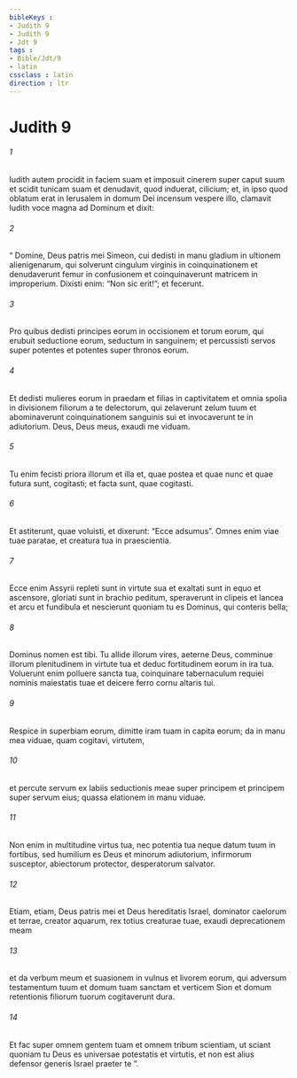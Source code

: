```yaml
---
bibleKeys : 
- Judith 9
- Judith 9
- Jdt 9
tags : 
- Bible/Jdt/9
- latin
cssclass : latin
direction : ltr
---
```


# Judith 9

###### 1
Iudith autem procidit in faciem suam et imposuit cinerem super caput suum et scidit tunicam suam et denudavit, quod induerat, cilicium; et, in ipso quod oblatum erat in Ierusalem in domum Dei incensum vespere illo, clamavit Iudith voce magna ad Dominum et dixit: 
###### 2
“ Domine, Deus patris mei Simeon, cui dedisti in manu gladium in ultionem alienigenarum, qui solverunt cingulum virginis in coinquinationem et denudaverunt femur in confusionem et coinquinaverunt matricem in improperium. Dixisti enim: “Non sic erit!”; et fecerunt. 
###### 3
Pro quibus dedisti principes eorum in occisionem et torum eorum, qui erubuit seductione eorum, seductum in sanguinem; et percussisti servos super potentes et potentes super thronos eorum. 
###### 4
Et dedisti mulieres eorum in praedam et filias in captivitatem et omnia spolia in divisionem filiorum a te delectorum, qui zelaverunt zelum tuum et abominaverunt coinquinationem sanguinis sui et invocaverunt te in adiutorium. Deus, Deus meus, exaudi me viduam. 
###### 5
Tu enim fecisti priora illorum et illa et, quae postea et quae nunc et quae futura sunt, cogitasti; et facta sunt, quae cogitasti. 
###### 6
Et astiterunt, quae voluisti, et dixerunt: “Ecce adsumus”. Omnes enim viae tuae paratae, et creatura tua in praescientia.
###### 7
Ecce enim Assyrii repleti sunt in virtute sua et exaltati sunt in equo et ascensore, gloriati sunt in brachio peditum, speraverunt in clipeis et lancea et arcu et fundibula et nescierunt quoniam tu es Dominus, qui conteris bella; 
###### 8
Dominus nomen est tibi. Tu allide illorum vires, aeterne Deus, comminue illorum plenitudinem in virtute tua et deduc fortitudinem eorum in ira tua. Voluerunt enim polluere sancta tua, coinquinare tabernaculum requiei nominis maiestatis tuae et deicere ferro cornu altaris tui. 
###### 9
Respice in superbiam eorum, dimitte iram tuam in capita eorum; da in manu mea viduae, quam cogitavi, virtutem, 
###### 10
et percute servum ex labiis seductionis meae super principem et principem super servum eius; quassa elationem in manu viduae. 
###### 11
Non enim in multitudine virtus tua, nec potentia tua neque datum tuum in fortibus, sed humilium es Deus et minorum adiutorium, infirmorum susceptor, abiectorum protector, desperatorum salvator.
###### 12
Etiam, etiam, Deus patris mei et Deus hereditatis Israel, dominator caelorum et terrae, creator aquarum, rex totius creaturae tuae, exaudi deprecationem meam 
###### 13
et da verbum meum et suasionem in vulnus et livorem eorum, qui adversum testamentum tuum et domum tuam sanctam et verticem Sion et domum retentionis filiorum tuorum cogitaverunt dura. 
###### 14
Et fac super omnem gentem tuam et omnem tribum scientiam, ut sciant quoniam tu Deus es universae potestatis et virtutis, et non est alius defensor generis Israel praeter te ”.
